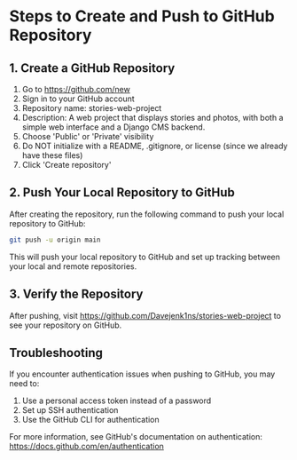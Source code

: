 # Steps to Create and Push to GitHub Repository

## 1. Create a GitHub Repository

1. Go to https://github.com/new
2. Sign in to your GitHub account
3. Repository name: stories-web-project
4. Description: A web project that displays stories and photos, with both a simple web interface and a Django CMS backend.
5. Choose 'Public' or 'Private' visibility
6. Do NOT initialize with a README, .gitignore, or license (since we already have these files)
7. Click 'Create repository'

## 2. Push Your Local Repository to GitHub

After creating the repository, run the following command to push your local repository to GitHub:

```bash
git push -u origin main
```

This will push your local repository to GitHub and set up tracking between your local and remote repositories.

## 3. Verify the Repository

After pushing, visit https://github.com/Davejenk1ns/stories-web-project to see your repository on GitHub.

## Troubleshooting

If you encounter authentication issues when pushing to GitHub, you may need to:

1. Use a personal access token instead of a password
2. Set up SSH authentication
3. Use the GitHub CLI for authentication

For more information, see GitHub's documentation on authentication:
https://docs.github.com/en/authentication
